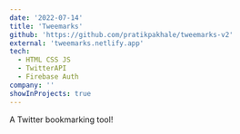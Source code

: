 ```yaml
---
date: '2022-07-14'
title: 'Tweemarks'
github: 'https://github.com/pratikpakhale/tweemarks-v2'
external: 'tweemarks.netlify.app'
tech:
  - HTML CSS JS
  - TwitterAPI
  - Firebase Auth
company: ''
showInProjects: true
---
```


A Twitter bookmarking tool!